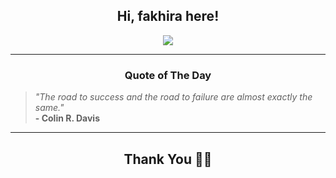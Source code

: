 <h2 align="center"> Hi, fakhira here!</h2>

<p align="center">
<a href="https://github.com/fakhiralkda" alt="github streak"><img src="https://dvst-streak.herokuapp.com/?user=fakhiralkda&theme=tokyonight&fire=DD472C"></a>
</p>

<hr>
<h3 align="center">Quote of The Day</h3>
<p align="center">
<blockquote>
<i>"The road to success and the road to failure are almost exactly the same."</i>
<br>
<b>- Colin R. Davis</b>
</blockquote>
</p>


<hr>
<h2 align="center">Thank You 🙏🏼</h2>
